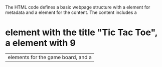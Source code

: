 

The HTML code defines a basic webpage structure with a <head> element for metadata and a <body> element for the content. The content includes a <h1> element with the title "Tic Tac Toe", a <table> element with 9 <td> elements for the game board, and a <script> element that references an external JavaScript file.

The CSS code defines the styling for the webpage elements. The table selector defines the border style and centering of the game board, the td selector defines the size, border style, and font size of the individual game cells, the h1 selector defines the centering and color of the title, and the tr selector defines the text color of the rows.

The JavaScript code defines the logic for the Tic Tac Toe game. It begins by selecting the board element and all of its td children with the getElementById and getElementsByTagName methods. It then initializes the turn variable to "X". The for loop adds a click event listener to each cell of the game board, which checks if the cell is empty and adds the current player's symbol (X or O) to the cell's text content if it is. It then calls the switchTurn function, which alternates the turn variable between "X" and "O" for the next player's turn.

Overall, the HTML, CSS, and JavaScript code work together to create a functional Tic Tac Toe game with a styled game board and alternating player turns.

